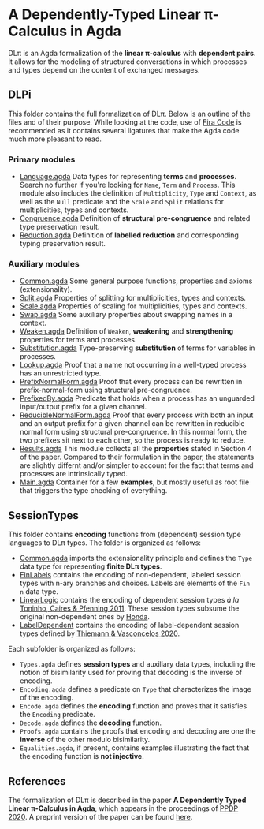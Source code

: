 # A Dependently-Typed Linear π-Calculus in Agda

DLπ is an Agda formalization of the **linear π-calculus** with
**dependent pairs**. It allows for the modeling of structured
conversations in which processes and types depend on the content of
exchanged messages.

## DLPi

This folder contains the full formalization of DLπ. Below is an
outline of the files and of their purpose. While looking at the
code, use of [Fira Code](https://github.com/tonsky/FiraCode) is
recommended as it contains several ligatures that make the Agda code
much more pleasant to read.

### Primary modules

* [Language.agda](DLPi/Language.agda) Data types for representing
  **terms** and **processes**. Search no further if you're looking
  for `Name`, `Term` and `Process`. This module also includes the
  definition of `Multiplicity`, `Type` and `Context`, as well as the
  `Null` predicate and the `Scale` and `Split` relations for
  multiplicities, types and contexts.
* [Congruence.agda](DLPi/Congruence.agda) Definition of **structural
  pre-congruence** and related type preservation result.
* [Reduction.agda](DLPi/Reduction.agda) Definition of **labelled
  reduction** and corresponding typing preservation result.

### Auxiliary modules

* [Common.agda](DLPi/Common.agda) Some general purpose functions,
  properties and axioms (extensionality).
* [Split.agda](DLPi/Split.agda) Properties of splitting for
  multiplicities, types and contexts.
* [Scale.agda](DLPi/Scale.agda) Properties of scaling for
  multiplicities, types and contexts.
* [Swap.agda](DLPi/Swap.agda) Some auxiliary properties about
  swapping names in a context.
* [Weaken.agda](DLPi/Weaken.agda) Definition of `Weaken`,
  **weakening** and **strengthening** properties for terms and
  processes.
* [Substitution.agda](DLPi/Substitution.agda) Type-preserving
  **substitution** of terms for variables in processes.
* [Lookup.agda](DLPi/Lookup.agda) Proof that a name not occurring in
  a well-typed process has an unrestricted type.
* [PrefixNormalForm.agda](DLPi/PrefixNormalForm.agda) Proof that
  every process can be rewritten in prefix-normal-form using
  structural pre-congruence.
* [PrefixedBy.agda](DLPi/PrefixedBy.agda) Predicate that holds when
  a process has an unguarded input/output prefix for a given channel.
* [ReducibleNormalForm.agda](DLPi/ReducibleNormalForm.agda) Proof
  that every process with both an input and an output prefix for a
  given channel can be rewritten in reducible normal form using
  structural pre-congruence. In this normal form, the two prefixes
  sit next to each other, so the process is ready to reduce.
* [Results.agda](DLPi/Results.agda) This module collects all the
  **properties** stated in Section 4 of the paper. Compared to their
  formulation in the paper, the statements are slightly differnt
  and/or simpler to account for the fact that terms and processes
  are intrinsically typed.
* [Main.agda](DLPi/Main.agda) Container for a few **examples**, but
  mostly useful as root file that triggers the type checking of
  everything.

## SessionTypes

This folder contains **encoding** functions from (dependent) session
type languages to DLπ types. The folder is organized as follows:

* [Common.agda](SessionTypes/Common.agda) imports the extensionality
  principle and defines the `Type` data type for representing
  **finite DLπ types**.
* [FinLabels](SessionTypes/FinLabels) contains the encoding of
  non-dependent, labeled session types with n-ary branches and
  choices. Labels are elements of the `Fin n` data type.
* [LinearLogic](SessionTypes/LinearLogic) contains the encoding of
  dependent session types *à la* [Toninho, Caires & Pfenning
  2011](https://doi.org/10.1145/2003476.2003499). These session
  types subsume the original non-dependent ones by
  [Honda](https://doi.org/10.1007/3-540-57208-2_35).
* [LabelDependent](SessionTypes/LabelDependent) contains the
  encoding of label-dependent session types defined by [Thiemann &
  Vasconcelos 2020](https://doi.org/10.1145/3371135).

Each subfolder is organized as follows:

* `Types.agda` defines **session types** and auxiliary data types,
  including the notion of bisimilarity used for proving that
  decoding is the inverse of encoding.
* `Encoding.agda` defines a predicate on `Type` that characterizes
  the image of the encoding.
* `Encode.agda` defines the **encoding** function and proves that it
  satisfies the `Encoding` predicate.
* `Decode.agda` defines the **decoding** function.
* `Proofs.agda` contains the proofs that encoding and decoding are
  one the **inverse** of the other modulo bisimilarity.
* `Equalities.agda`, if present, contains examples illustrating
  the fact that the encoding function is **not injective**.

## References

The formalization of DLπ is described in the paper **A Dependently
Typed Linear π-Calculus in Agda**, which appears in the proceedings
of [PPDP 2020](http://www.cse.chalmers.se/~abela/ppdp20/). A
preprint version of the paper can be found
[here](http://hdl.handle.net/2318/1739403).
